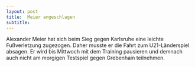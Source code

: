 ```yaml
---
layout: post
title:  Meier angeschlagen
subtitle:  
---
```


Alexander Meier hat sich beim Sieg gegen Karlsruhe eine leichte Fußverletzung zugezogen. Daher musste er die Fahrt zum U21-Länderspiel absagen. Er wird bis Mittwoch mit dem Training pausieren und demnach auch nicht am morgigen Testspiel gegen Grebenhain teilnehmen.


